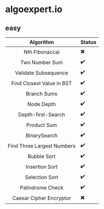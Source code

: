 # algoexpert.io

## easy
| Algorithm | Status |
|:-------:|:----------- |
| Nth Fibonaccai | ✖️ |
| Two Number Sum | ✔️ |
| Validate Subsequence | ✔️️ |
| Find Closest Value in BST | ✔️️ |
| Branch Sums | ✔️️ |
| Node Depth | ✔️️ |
| Depth-first-Search | ✔️️ |
| Product Sum | ✔️️ |
| BinarySearch | ✔️️ |
| Find Three Largest Numbers | ✔️️ |
| Bubble Sort | ✔️️ |
| Insertion Sort | ✔️️ |
| Selection Sort | ✔️️ |
| Palindrome Check | ✔️️️ |
| Caesar Cipher Encryptor | ✖️ |
